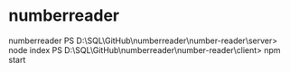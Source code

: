 # numberreader
 numberreader
PS D:\SQL\GitHub\numberreader\number-reader\server> node index
PS D:\SQL\GitHub\numberreader\number-reader\client> npm start
